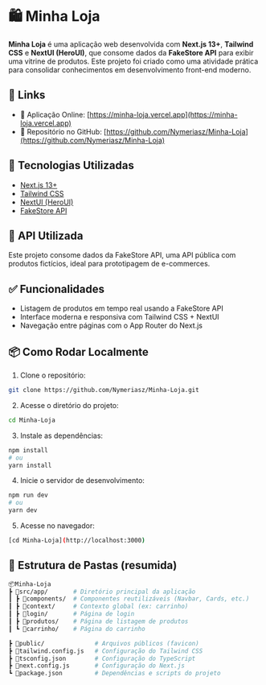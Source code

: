 # 🛍️ Minha Loja

**Minha Loja** é uma aplicação web desenvolvida com **Next.js 13+**, **Tailwind CSS** e **NextUI (HeroUI)**, que consome dados da **FakeStore API** para exibir uma vitrine de produtos. Este projeto foi criado como uma atividade prática para consolidar conhecimentos em desenvolvimento front-end moderno.

## 🔗 Links

- 🔸 Aplicação Online: [https://minha-loja.vercel.app](https://minha-loja.vercel.app)
- 🔸 Repositório no GitHub: [https://github.com/Nymeriasz/Minha-Loja](https://github.com/Nymeriasz/Minha-Loja)

## 🚀 Tecnologias Utilizadas

- [Next.js 13+](https://nextjs.org/)
- [Tailwind CSS](https://tailwindcss.com/)
- [NextUI (HeroUI)](https://www.heroui.com/)
- [FakeStore API](https://fakestoreapi.com/)

## 🧪 API Utilizada

Este projeto consome dados da FakeStore API, uma API pública com produtos fictícios, ideal para prototipagem de e-commerces.

## ✅ Funcionalidades

- Listagem de produtos em tempo real usando a FakeStore API
- Interface moderna e responsiva com Tailwind CSS + NextUI
- Navegação entre páginas com o App Router do Next.js

## 📦 Como Rodar Localmente

1. Clone o repositório:
```bash
git clone https://github.com/Nymeriasz/Minha-Loja.git
```

2. Acesse o diretório do projeto:
```bash
cd Minha-Loja
```

3. Instale as dependências:
```bash
npm install
# ou
yarn install
```
  
4. Inicie o servidor de desenvolvimento:
```bash
npm run dev
# ou
yarn dev
```
 
5. Acesse no navegador:
```bash
[cd Minha-Loja](http://localhost:3000)
```

## 📁 Estrutura de Pastas (resumida)
```bash
📦Minha-Loja
┣ 📁src/app/       # Diretório principal da aplicação
┃ ┣ 📁components/  # Componentes reutilizáveis (Navbar, Cards, etc.)
┃ ┣ 📁context/     # Contexto global (ex: carrinho)
┃ ┣ 📁login/       # Página de login
┃ ┣ 📁produtos/    # Página de listagem de produtos
┃ ┗ 📁carrinho/    # Página do carrinho

┣ 📁public/              # Arquivos públicos (favicon)
┣ 📄tailwind.config.js   # Configuração do Tailwind CSS
┣ 📄tsconfig.json        # Configuração do TypeScript
┣ 📄next.config.js       # Configuração do Next.js
┗ 📄package.json         # Dependências e scripts do projeto
